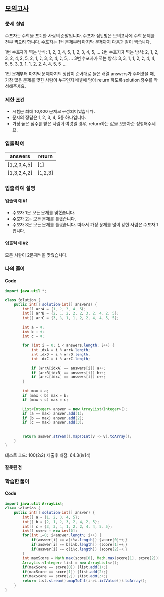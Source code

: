 ## [모의고사](https://programmers.co.kr/learn/courses/30/lessons/42840)
### 문제 설명
수포자는 수학을 포기한 사람의 준말입니다. 수포자 삼인방은 모의고사에 수학 문제를 전부 찍으려 합니다. 수포자는 1번 문제부터 마지막 문제까지 다음과 같이 찍습니다.

1번 수포자가 찍는 방식: 1, 2, 3, 4, 5, 1, 2, 3, 4, 5, ...
2번 수포자가 찍는 방식: 2, 1, 2, 3, 2, 4, 2, 5, 2, 1, 2, 3, 2, 4, 2, 5, ...
3번 수포자가 찍는 방식: 3, 3, 1, 1, 2, 2, 4, 4, 5, 5, 3, 3, 1, 1, 2, 2, 4, 4, 5, 5, ...

1번 문제부터 마지막 문제까지의 정답이 순서대로 들은 배열 answers가 주어졌을 때, 가장 많은 문제를 맞힌 사람이 누구인지 배열에 담아 return 하도록 solution 함수를 작성해주세요.

### 제한 조건
 - 시험은 최대 10,000 문제로 구성되어있습니다.
 - 문제의 정답은 1, 2, 3, 4, 5중 하나입니다.
 - 가장 높은 점수를 받은 사람이 여럿일 경우, return하는 값을 오름차순 정렬해주세요.

### 입출력 예
|answers|	return|
|--|--|
|[1,2,3,4,5]|	[1]|
|[1,3,2,4,2]	|[1,2,3]|

### 입출력 예 설명
#### 입출력 예 #1

 - 수포자 1은 모든 문제를 맞혔습니다.
 - 수포자 2는 모든 문제를 틀렸습니다.
 - 수포자 3은 모든 문제를 틀렸습니다.
따라서 가장 문제를 많이 맞힌 사람은 수포자 1입니다.

#### 입출력 예 #2

모든 사람이 2문제씩을 맞췄습니다.

### 나의 풀이
#### Code
``` java
import java.util.*;

class Solution {
    public int[] solution(int[] answers) {
        int[] arrA = {1, 2, 3, 4, 5};
		int[] arrB = {2, 1, 2, 2, 2, 3, 2, 4, 2, 5};
		int[] arrC = {3, 3, 1, 1, 2, 2, 4, 4, 5, 5};
		
		int a = 0;
		int b = 0;
		int c = 0;
		
		for (int i = 0; i < answers.length; i++) {
			int idxA = i % arrA.length;
			int idxB = i % arrB.length;
			int idxC = i % arrC.length;
			
			if (arrA[idxA] == answers[i]) a++;
			if (arrB[idxB] == answers[i]) b++;
			if (arrC[idxC] == answers[i]) c++;
		}
		
		int max = a;
		if (max < b) max = b;
		if (max < c) max = c;
		
		List<Integer> answer = new ArrayList<Integer>();
		if (a == max) answer.add(1);
		if (b == max) answer.add(2);
		if (c == max) answer.add(3);
		
		
		return answer.stream().mapToInt(v -> v).toArray();
    }
}
```
테스트 코드: 100(2/2)
제출후 채점: 64.3(8/14)
#### 잘못된 점

### 학습한 풀이
#### Code
``` java
import java.util.ArrayList;
class Solution {
    public int[] solution(int[] answer) {
        int[] a = {1, 2, 3, 4, 5};
        int[] b = {2, 1, 2, 3, 2, 4, 2, 5};
        int[] c = {3, 3, 1, 1, 2, 2, 4, 4, 5, 5};
        int[] score = new int[3];
        for(int i=0; i<answer.length; i++) {
            if(answer[i] == a[i%a.length]) {score[0]++;}
            if(answer[i] == b[i%b.length]) {score[1]++;}
            if(answer[i] == c[i%c.length]) {score[2]++;}
        }
        int maxScore = Math.max(score[0], Math.max(score[1], score[2]));
        ArrayList<Integer> list = new ArrayList<>();
        if(maxScore == score[0]) {list.add(1);}
        if(maxScore == score[1]) {list.add(2);}
        if(maxScore == score[2]) {list.add(3);}
        return list.stream().mapToInt(i->i.intValue()).toArray();
    }
}

```
